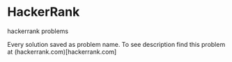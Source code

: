 # HackerRank
hackerrank problems

Every solution saved as problem name. To see description find this problem at (hackerrank.com)[hackerrank.com]

